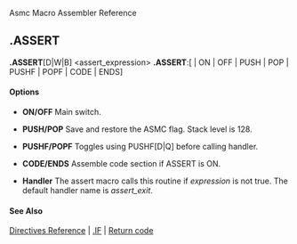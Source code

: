 Asmc Macro Assembler Reference

## .ASSERT

**.ASSERT**[D|W|B] <assert_expression>
**.ASSERT**:[<handler> | ON | OFF | PUSH | POP | PUSHF | POPF | CODE | ENDS]


#### Options

- **ON/OFF**
Main switch.

- **PUSH/POP**
Save and restore the ASMC flag. Stack level is 128.

- **PUSHF/POPF**
Toggles using PUSHF[D|Q] before calling handler.

- **CODE/ENDS**
Assemble code section if ASSERT is ON.

- **Handler**
The assert macro calls this routine if _expression_ is not true. The default handler name is _assert_exit_.

#### See Also

[Directives Reference](readme.md) | [.IF](dot_if.md) | [Return code](return.md)
